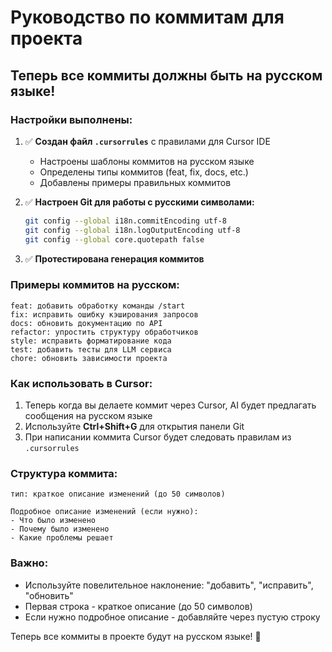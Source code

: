 # Руководство по коммитам для проекта

## Теперь все коммиты должны быть на русском языке!

### Настройки выполнены:

1. ✅ **Создан файл `.cursorrules`** с правилами для Cursor IDE
   - Настроены шаблоны коммитов на русском языке
   - Определены типы коммитов (feat, fix, docs, etc.)
   - Добавлены примеры правильных коммитов

2. ✅ **Настроен Git для работы с русскими символами:**
   ```bash
   git config --global i18n.commitEncoding utf-8
   git config --global i18n.logOutputEncoding utf-8
   git config --global core.quotepath false
   ```

3. ✅ **Протестирована генерация коммитов**

### Примеры коммитов на русском:

```
feat: добавить обработку команды /start
fix: исправить ошибку кэширования запросов  
docs: обновить документацию по API
refactor: упростить структуру обработчиков
style: исправить форматирование кода
test: добавить тесты для LLM сервиса
chore: обновить зависимости проекта
```

### Как использовать в Cursor:

1. Теперь когда вы делаете коммит через Cursor, AI будет предлагать сообщения на русском языке
2. Используйте **Ctrl+Shift+G** для открытия панели Git
3. При написании коммита Cursor будет следовать правилам из `.cursorrules`

### Структура коммита:

```
тип: краткое описание изменений (до 50 символов)

Подробное описание изменений (если нужно):
- Что было изменено
- Почему было изменено  
- Какие проблемы решает
```

### Важно:
- Используйте повелительное наклонение: "добавить", "исправить", "обновить"
- Первая строка - краткое описание (до 50 символов)
- Если нужно подробное описание - добавляйте через пустую строку

Теперь все коммиты в проекте будут на русском языке! 🎉
